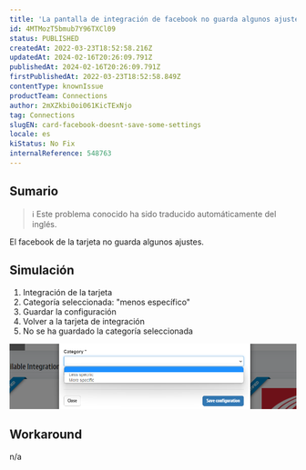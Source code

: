 ```yaml
---
title: 'La pantalla de integración de facebook no guarda algunos ajustes'
id: 4MTMozT5bmub7Y96TXCl09
status: PUBLISHED
createdAt: 2022-03-23T18:52:58.216Z
updatedAt: 2024-02-16T20:26:09.791Z
publishedAt: 2024-02-16T20:26:09.791Z
firstPublishedAt: 2022-03-23T18:52:58.849Z
contentType: knownIssue
productTeam: Connections
author: 2mXZkbi0oi061KicTExNjo
tag: Connections
slugEN: card-facebook-doesnt-save-some-settings
locale: es
kiStatus: No Fix
internalReference: 548763
---
```


## Sumario

>ℹ️ Este problema conocido ha sido traducido automáticamente del inglés.


El facebook de la tarjeta no guarda algunos ajustes.



## Simulación



1. Integración de la tarjeta
2. Categoría seleccionada: "menos específico"
3. Guardar la configuración
4. Volver a la tarjeta de integración
5. No se ha guardado la categoría seleccionada

 ![](https://raw.githubusercontent.com/vtexdocs/known-issues/refs/heads/main/docs/es/known-issues/Connections/la-pantalla-de-integracion-de-facebook-no-guarda-algunos-ajustes_1.png)



## Workaround


n/a

